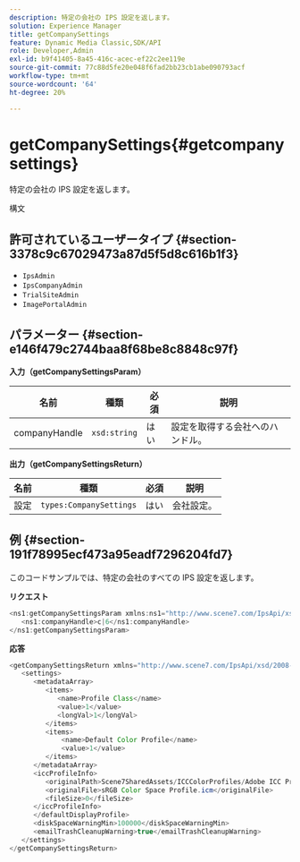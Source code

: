 ```yaml
---
description: 特定の会社の IPS 設定を返します。
solution: Experience Manager
title: getCompanySettings
feature: Dynamic Media Classic,SDK/API
role: Developer,Admin
exl-id: b9f41405-8a45-416c-acec-ef22c2ee119e
source-git-commit: 77c88d5fe20e048f6fad2bb23cb1abe090793acf
workflow-type: tm+mt
source-wordcount: '64'
ht-degree: 20%

---
```


# getCompanySettings{#getcompanysettings}

特定の会社の IPS 設定を返します。

構文

## 許可されているユーザータイプ {#section-3378c9c67029473a87d5f5d8c616b1f3}

* `IpsAdmin`
* `IpsCompanyAdmin`
* `TrialSiteAdmin`
* `ImagePortalAdmin`

## パラメーター {#section-e146f479c2744baa8f68be8c8848c97f}

**入力（getCompanySettingsParam）**

| 名前 | 種類 | 必須 | 説明 |
|---|---|---|---|
| companyHandle | `xsd:string` | はい | 設定を取得する会社へのハンドル。 |

**出力（getCompanySettingsReturn）**

| 名前 | 種類 | 必須 | 説明 |
|---|---|---|---|
| 設定 | `types:CompanySettings` | はい | 会社設定。 |

## 例 {#section-191f78995ecf473a95eadf7296204fd7}

このコードサンプルでは、特定の会社のすべての IPS 設定を返します。

**リクエスト**

```java
<ns1:getCompanySettingsParam xmlns:ns1="http://www.scene7.com/IpsApi/xsd/2008-01-15">
   <ns1:companyHandle>c|6</ns1:companyHandle>
</ns1:getCompanySettingsParam>
```

**応答**

```java
<getCompanySettingsReturn xmlns="http://www.scene7.com/IpsApi/xsd/2008-01-15">
   <settings>
      <metadataArray>
         <items>
            <name>Profile Class</name>
            <value>1</value>
            <longVal>1</longVal>
         </items>
         <items>
             <name>Default Color Profile</name>
             <value>1</value>
         </items>
      </metadataArray>
      <iccProfileInfo>
         <originalPath>Scene7SharedAssets/ICCColorProfiles/Adobe ICC Profiles/RGB Profiles/</originalPath>
         <originalFile>sRGB Color Space Profile.icm</originalFile>
         <fileSize>0</fileSize>
      </iccProfileInfo>
      </defaultDisplayProfile>
      <diskSpaceWarningMin>100000</diskSpaceWarningMin>
      <emailTrashCleanupWarning>true</emailTrashCleanupWarning>
   </settings>
</getCompanySettingsReturn>
```
